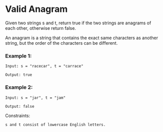 # Valid Anagram
Given two strings s and t, return true if the two strings are anagrams of each other, otherwise return false.

An anagram is a string that contains the exact same characters as another string, but the order of the characters can be different.

### Example 1:
```
Input: s = "racecar", t = "carrace"

Output: true
```

### Example 2:

```
Input: s = "jar", t = "jam"

Output: false
```

Constraints:
```
s and t consist of lowercase English letters.
```